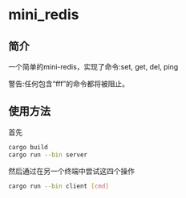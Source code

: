 # mini_redis
## 简介

一个简单的mini-redis，实现了命令:set, get, del, ping

警告:任何包含“fff”的命令都将被阻止。

## 使用方法

首先

```bash
cargo build
cargo run --bin server 
```

然后通过在另一个终端中尝试这四个操作

```bash
cargo run --bin client [cmd]
```
